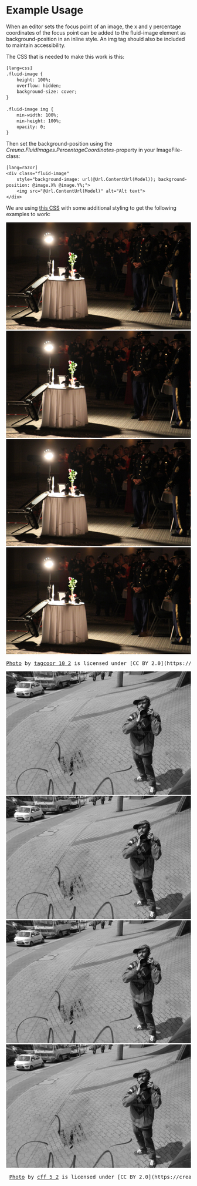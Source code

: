 Example Usage
=============

When an editor sets the focus point of an image, the x and y percentage coordinates of the focus point can be added to the fluid-image element as background-position in an inline style.
An img tag should also be included to maintain accessibility.

The CSS that is needed to make this work is this:  

	[lang=css]
	.fluid-image {
		height: 100%;
		overflow: hidden;
		background-size: cover;
	}

	.fluid-image img {
		min-width: 100%;
		min-height: 100%;
		opacity: 0;
	}

Then set the background-position using the *Creuna.FluidImages.PercentageCoordinates*-property in your ImageFile-class:  
	
	[lang=razor]
    <div class="fluid-image" 
		style="background-image: url(@Url.ContentUrl(Model)); background-position: @image.X% @image.Y%;">
        <img src="@Url.ContentUrl(Model)" alt="Alt text">
    </div>

We are using [this CSS](style/fluidStyle.css) with some additional styling to get the following examples to work:

<div class="demo-fluid-container">
	<img src="img/table.jpg" alt="" class="demo-reference">
	<div class="demo-image-container-wide">
		<div class="fluid-image" style="background-image: url(img/table.jpg); background-position: 25% 50%;">
			<img src="img/table.jpg" alt="Table">
		</div>
	</div>
	<div class="demo-image-container-square">
		<div class="fluid-image" style="background-image: url(img/table.jpg); background-position: 25% 50%;">
			<img src="img/table.jpg" alt="Table">
		</div>
	</div>
	<div class="demo-image-container-tall">
		<div class="fluid-image" style="background-image: url(img/table.jpg); background-position: 25% 50%;">
			<img src="img/table.jpg" alt="Table">
		</div>
	</div>
</div>

<pre>
<a href="https://www.flickr.com/photos/145562044@N06/29850627310/" target="_blank">Photo</a> by <a href="https://www.flickr.com/photos/145562044@N06/" target="_blank">tagcoor 10_2</a> is licensed under [CC BY 2.0](https://creativecommons.org/licenses/by/2.0/)
</pre>

<div class="demo-fluid-container">
	<img src="img/portrait.jpg" alt="" class="demo-reference">
	<div class="demo-image-container-wide">
		<div class="fluid-image" style="background-image: url(img/portrait.jpg); background-position: 80% 20%;">
			<img src="img/portrait.jpg" alt="portrait">
		</div>
	</div>
	<div class="demo-image-container-square">
		<div class="fluid-image" style="background-image: url(img/portrait.jpg); background-position: 80% 20%;">
			<img src="img/portrait.jpg" alt="portrait">
		</div>
	</div>
	<div class="demo-image-container-tall">
		<div class="fluid-image" style="background-image: url(img/portrait.jpg); background-position: 80% 20%;">
			<img src="img/portrait.jpg" alt="portrait">
		</div>
	</div>
</div>
<pre>
 <a href="https://www.flickr.com/photos/144880903@N08/29518211673/" target="_blank">Photo</a> by <a href="https://www.flickr.com/photos/144880903@N08/" target="_blank">cff 5_2</a> is licensed under [CC BY 2.0](https://creativecommons.org/licenses/by/2.0/)
</pre>
	
